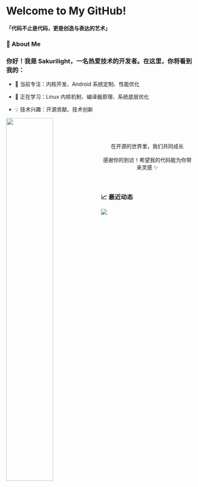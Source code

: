 # Welcome to My GitHub! 
**「代码不止是代码，更是创造与表达的艺术」**
### 🌟 About Me
### 你好！我是 Sakurilight，一名热爱技术的开发者。在这里，你将看到我的：

- 🔭 当前专注：内核开发、Android 系统定制、性能优化

- 🌱 正在学习：Linux 内核机制、编译器原理、系统底层优化

- 💡 技术兴趣：开源贡献、技术创新

<img width="50%" align="left" src="https://github-readme-stats.vercel.app/api?username=Sakurilight&show_icons=true&hide_border=true" /><br/>
<p align="center">
  <br/>
  <br/>
  在开源的世界里，我们共同成长<br/>
  <br/>
  感谢你的到访！希望我的代码能为你带来灵感 ✨
  <br/>
  <br/>
  <br/>
</p>
  
### 📈 最近动态
<img src="https://github-readme-activity-graph.vercel.app/graph?username=Sakurilight&theme=github-compact&hide_border=true&area=true" />

